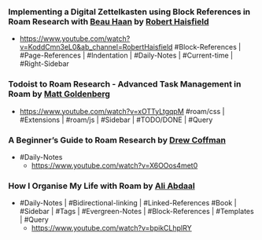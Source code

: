 ### Implementing a Digital Zettelkasten using Block References in Roam Research with [Beau Haan](Beau%20Haan.md) by [Robert Haisfield](Robert%20Haisfield.md)
- <https://www.youtube.com/watch?v=KoddCmn3eL0&ab_channel=RobertHaisfield>
#Block-References | #Page-References | #Indentation | #Daily-Notes | #Current-time | #Right-Sidebar
### Todoist to Roam Research - Advanced Task Management in Roam by [Matt Goldenberg](Matt%20Goldenberg.md)
- <https://www.youtube.com/watch?v=xOTTyLtgqpM>
#roam/css | #Extensions | #roam/js | #Sidebar | #TODO/DONE | #Query
### A Beginner’s Guide to Roam Research by [Drew Coffman](Drew%20Coffman.md)
- #Daily-Notes 
    - <https://www.youtube.com/watch?v=X6OOos4met0>
### How I Organise My Life with Roam by [Ali Abdaal](Ali%20Abdaal.md) 
- #Daily-Notes | #Bidirectional-linking | #Linked-References #Book | #Sidebar | #Tags | #Evergreen-Notes | #Block-References | #Templates | #Query
    - <https://www.youtube.com/watch?v=bpikCLhpIRY>
